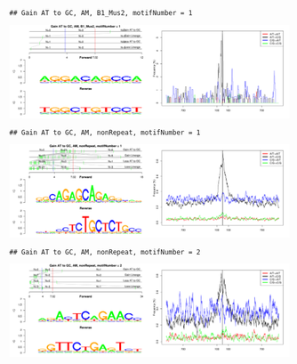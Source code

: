 

```
## Gain AT to GC, AM, B1_Mus2, motifNumber = 1
```

![plot of chunk motifPValues](figure/motifPValues1.png) 

```
## Gain AT to GC, AM, nonRepeat, motifNumber = 1
```

![plot of chunk motifPValues](figure/motifPValues2.png) 

```
## Gain AT to GC, AM, nonRepeat, motifNumber = 2
```

![plot of chunk motifPValues](figure/motifPValues3.png) 
  
